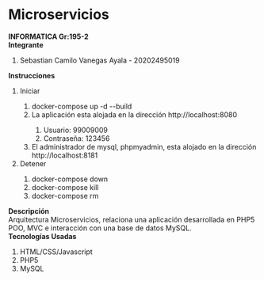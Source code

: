 # Microservicios
<b>INFORMATICA Gr:195-2</b>
<br>
<b>Integrante</b>
<ol>
  <li>Sebastian Camilo Vanegas Ayala - 20202495019</li>
</ol>
<b>Instrucciones</b>
<ol>
  <li>Iniciar</li>
  <ol>
    <li>docker-compose up -d --build</li>
    <li>La aplicación esta alojada en la dirección http://localhost:8080</li>
    <ol>
      <li>Usuario: 99009009</li>
      <li>Contraseña: 123456</li>
    </ol>
    <li>El administrador de mysql, phpmyadmin, esta alojado en la dirección http://localhost:8181</li>
  </ol>
  <li>Detener</li>
  <ol>
    <li>docker-compose down</li>
    <li>docker-compose kill</li>
    <li>docker-compose rm</li>
  </ol>
</ol>
<b>Descripción</b>
<br>
Arquitectura Microservicios, relaciona una aplicación desarrollada en PHP5 POO, MVC e interacción con una base de datos MySQL.
<br>
<b>Tecnologías Usadas</b>
<ol>
   <li>HTML/CSS/Javascript</li>
   <li>PHP5</li>
   <li>MySQL</li>
</ol>
